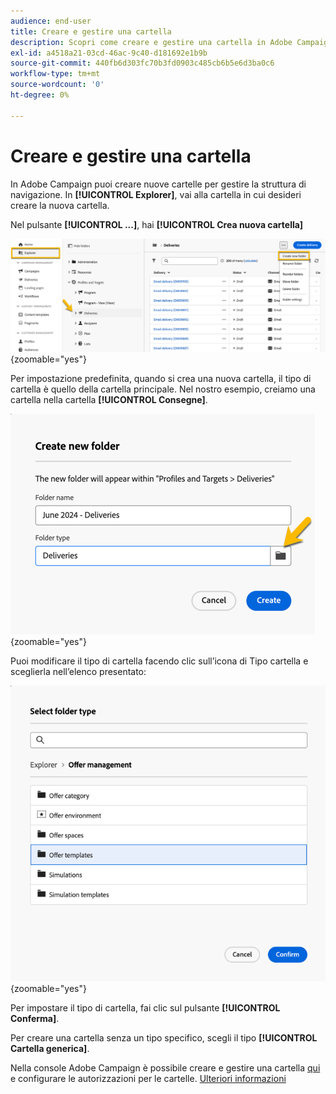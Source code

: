 ```yaml
---
audience: end-user
title: Creare e gestire una cartella
description: Scopri come creare e gestire una cartella in Adobe Campaign
exl-id: a4518a21-03cd-46ac-9c40-d181692e1b9b
source-git-commit: 440fb6d303fc70b3fd0903c485cb6b5e6d3ba0c6
workflow-type: tm+mt
source-wordcount: '0'
ht-degree: 0%

---
```


# Creare e gestire una cartella

In Adobe Campaign puoi creare nuove cartelle per gestire la struttura di navigazione. In **[!UICONTROL Explorer]**, vai alla cartella in cui desideri creare la nuova cartella.

Nel pulsante **[!UICONTROL ...]**, hai **[!UICONTROL Crea nuova cartella]**

![](assets/folder_create.png){zoomable="yes"}

Per impostazione predefinita, quando si crea una nuova cartella, il tipo di cartella è quello della cartella principale.
Nel nostro esempio, creiamo una cartella nella cartella **[!UICONTROL Consegne]**.

![](assets/folder_new.png){zoomable="yes"}

Puoi modificare il tipo di cartella facendo clic sull’icona di Tipo cartella e sceglierla nell’elenco presentato:

![](assets/folder_type.png){zoomable="yes"}

Per impostare il tipo di cartella, fai clic sul pulsante **[!UICONTROL Conferma]**.

Per creare una cartella senza un tipo specifico, scegli il tipo **[!UICONTROL Cartella generica]**.

Nella console Adobe Campaign è possibile creare e gestire una cartella [qui](https://experienceleague.adobe.com/it/docs/campaign/campaign-v8/config/configuration/folders-and-views) e configurare le autorizzazioni per le cartelle. [Ulteriori informazioni](https://experienceleague.adobe.com/it/docs/campaign/campaign-v8/admin/permissions/folder-permissions)
